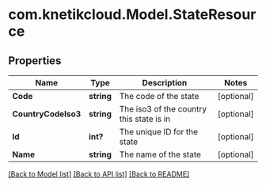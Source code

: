 # com.knetikcloud.Model.StateResource
## Properties

Name | Type | Description | Notes
------------ | ------------- | ------------- | -------------
**Code** | **string** | The code of the state | [optional] 
**CountryCodeIso3** | **string** | The iso3 of the country this state is in | [optional] 
**Id** | **int?** | The unique ID for the state | [optional] 
**Name** | **string** | The name of the state | [optional] 

[[Back to Model list]](../README.md#documentation-for-models) [[Back to API list]](../README.md#documentation-for-api-endpoints) [[Back to README]](../README.md)

